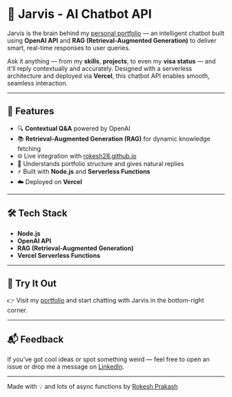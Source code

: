 # 🤖 Jarvis - AI Chatbot API

Jarvis is the brain behind my [personal portfolio](https://rokesh28.github.io/) — an intelligent chatbot built using **OpenAI API** and **RAG (Retrieval-Augmented Generation)** to deliver smart, real-time responses to user queries.

Ask it anything — from my **skills**, **projects**, to even my **visa status** — and it'll reply contextually and accurately. Designed with a serverless architecture and deployed via **Vercel**, this chatbot API enables smooth, seamless interaction.

---

## 🚀 Features

- 🔍 **Contextual Q&A** powered by OpenAI
- 📚 **Retrieval-Augmented Generation (RAG)** for dynamic knowledge fetching
- 🌐 Live integration with [rokesh28.github.io](https://rokesh28.github.io/)
- 🧠 Understands portfolio structure and gives natural replies
- ⚡ Built with **Node.js** and **Serverless Functions**
- ☁️ Deployed on **Vercel**

---


## 🛠️ Tech Stack

- **Node.js**
- **OpenAI API**
- **RAG (Retrieval-Augmented Generation)**
- **Vercel Serverless Functions**

---

## 🧪 Try It Out

👉 Visit my [portfolio](https://rokesh28.github.io/) and start chatting with Jarvis in the bottom-right corner.  

---

## 📬 Feedback

If you’ve got cool ideas or spot something weird — feel free to open an issue or drop me a message on [LinkedIn](https://linkedin.com/in/rokeshprakash).

---

Made with 💡 and lots of async functions by [Rokesh Prakash](https://github.com/Rokesh28)

